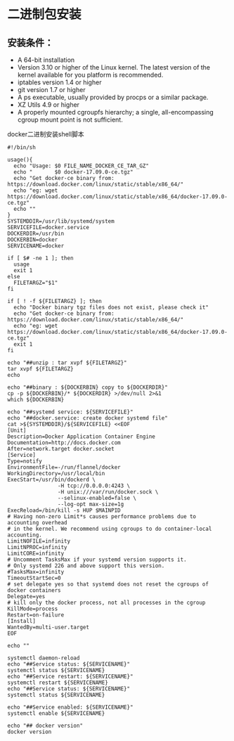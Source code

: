 # 二进制包安装

安装条件：
------
  * A 64-bit installation
  * Version 3.10 or higher of the Linux kernel. The latest version of the kernel available for you platform is recommended.
  * iptables version 1.4 or higher
  * git version 1.7 or higher
  * A ps executable, usually provided by procps or a similar package.
  * XZ Utils 4.9 or higher
  * A properly mounted cgroupfs hierarchy; a single, all-encompassing cgroup mount point is not sufficient.

docker二进制安装shell脚本
```
#!/bin/sh

usage(){
  echo "Usage: $0 FILE_NAME_DOCKER_CE_TAR_GZ"
  echo "       $0 docker-17.09.0-ce.tgz"
  echo "Get docker-ce binary from: https://download.docker.com/linux/static/stable/x86_64/"
  echo "eg: wget https://download.docker.com/linux/static/stable/x86_64/docker-17.09.0-ce.tgz"
  echo ""
}
SYSTEMDDIR=/usr/lib/systemd/system
SERVICEFILE=docker.service
DOCKERDIR=/usr/bin
DOCKERBIN=docker
SERVICENAME=docker

if [ $# -ne 1 ]; then
  usage
  exit 1
else
  FILETARGZ="$1"
fi

if [ ! -f ${FILETARGZ} ]; then
  echo "Docker binary tgz files does not exist, please check it"
  echo "Get docker-ce binary from: https://download.docker.com/linux/static/stable/x86_64/"
  echo "eg: wget https://download.docker.com/linux/static/stable/x86_64/docker-17.09.0-ce.tgz"
  exit 1
fi

echo "##unzip : tar xvpf ${FILETARGZ}"
tar xvpf ${FILETARGZ}
echo

echo "##binary : ${DOCKERBIN} copy to ${DOCKERDIR}"
cp -p ${DOCKERBIN}/* ${DOCKERDIR} >/dev/null 2>&1
which ${DOCKERBIN}

echo "##systemd service: ${SERVICEFILE}"
echo "##docker.service: create docker systemd file"
cat >${SYSTEMDDIR}/${SERVICEFILE} <<EOF
[Unit]
Description=Docker Application Container Engine
Documentation=http://docs.docker.com
After=network.target docker.socket
[Service]
Type=notify
EnvironmentFile=-/run/flannel/docker
WorkingDirectory=/usr/local/bin
ExecStart=/usr/bin/dockerd \
                -H tcp://0.0.0.0:4243 \
                -H unix:///var/run/docker.sock \
                --selinux-enabled=false \
                --log-opt max-size=1g
ExecReload=/bin/kill -s HUP $MAINPID
# Having non-zero Limit*s causes performance problems due to accounting overhead
# in the kernel. We recommend using cgroups to do container-local accounting.
LimitNOFILE=infinity
LimitNPROC=infinity
LimitCORE=infinity
# Uncomment TasksMax if your systemd version supports it.
# Only systemd 226 and above support this version.
#TasksMax=infinity
TimeoutStartSec=0
# set delegate yes so that systemd does not reset the cgroups of docker containers
Delegate=yes
# kill only the docker process, not all processes in the cgroup
KillMode=process
Restart=on-failure
[Install]
WantedBy=multi-user.target
EOF

echo ""

systemctl daemon-reload
echo "##Service status: ${SERVICENAME}"
systemctl status ${SERVICENAME}
echo "##Service restart: ${SERVICENAME}"
systemctl restart ${SERVICENAME}
echo "##Service status: ${SERVICENAME}"
systemctl status ${SERVICENAME}

echo "##Service enabled: ${SERVICENAME}"
systemctl enable ${SERVICENAME}

echo "## docker version"
docker version
```
